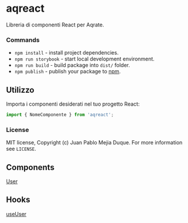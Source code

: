 # aqreact

Libreria di componenti React per Aqrate.

### Commands
- `npm install` - install project dependencies.
- `npm run storybook` - start local development environment.
- `npm run build` - build package into `dist/` folder.
- `npm publish` - publish your package to [npm](npmjs.com).

## Utilizzo

Importa i componenti desiderati nel tuo progetto React:

```javascript
import { NomeComponente } from 'aqreact';
```

### License
MIT license, Copyright (c) Juan Pablo Mejia Duque. For more information see `LICENSE`.

## Components

[User](docs/User.md)

## Hooks

[useUser](docs/useUser.md)

